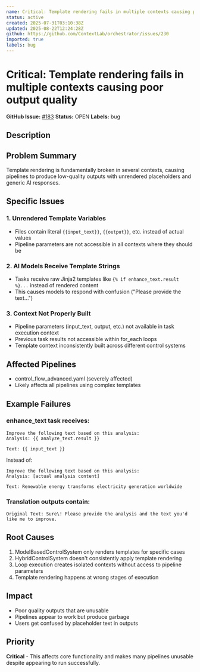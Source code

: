 ```yaml
---
name: Critical: Template rendering fails in multiple contexts causing poor output quality
status: active
created: 2025-07-31T03:10:38Z
updated: 2025-08-22T12:24:28Z
github: https://github.com/ContextLab/orchestrator/issues/230
imported: true
labels: bug
---
```


# Critical: Template rendering fails in multiple contexts causing poor output quality

**GitHub Issue:** [#183](https://github.com/ContextLab/orchestrator/issues/183)
**Status:** OPEN
**Labels:** bug

## Description

## Problem Summary

Template rendering is fundamentally broken in several contexts, causing pipelines to produce low-quality outputs with unrendered placeholders and generic AI responses.

## Specific Issues

### 1. Unrendered Template Variables
- Files contain literal `{{input_text}}`, `{{output}}`, etc. instead of actual values
- Pipeline parameters are not accessible in all contexts where they should be

### 2. AI Models Receive Template Strings
- Tasks receive raw Jinja2 templates like `{% if enhance_text.result %}...` instead of rendered content
- This causes models to respond with confusion ("Please provide the text...")

### 3. Context Not Properly Built
- Pipeline parameters (input_text, output, etc.) not available in task execution context
- Previous task results not accessible within for_each loops
- Template context inconsistently built across different control systems

## Affected Pipelines
- control_flow_advanced.yaml (severely affected)
- Likely affects all pipelines using complex templates

## Example Failures

### enhance_text task receives:
```
Improve the following text based on this analysis:
Analysis: {{ analyze_text.result }}

Text: {{ input_text }}
```

Instead of:
```
Improve the following text based on this analysis:
Analysis: [actual analysis content]

Text: Renewable energy transforms electricity generation worldwide
```

### Translation outputs contain:
```
Original Text: Sure\! Please provide the analysis and the text you'd like me to improve.
```

## Root Causes
1. ModelBasedControlSystem only renders templates for specific cases
2. HybridControlSystem doesn't consistently apply template rendering
3. Loop execution creates isolated contexts without access to pipeline parameters
4. Template rendering happens at wrong stages of execution

## Impact
- Poor quality outputs that are unusable
- Pipelines appear to work but produce garbage
- Users get confused by placeholder text in outputs

## Priority
**Critical** - This affects core functionality and makes many pipelines unusable despite appearing to run successfully.